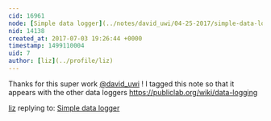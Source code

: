 ```yaml
---
cid: 16961
node: [Simple data logger](../notes/david_uwi/04-25-2017/simple-data-logger)
nid: 14138
created_at: 2017-07-03 19:26:44 +0000
timestamp: 1499110004
uid: 7
author: [liz](../profile/liz)
---
```


Thanks for this super work [@david_uwi](/profile/david_uwi) ! I tagged this note so that it appears with the other data loggers https://publiclab.org/wiki/data-logging

[liz](../profile/liz) replying to: [Simple data logger](../notes/david_uwi/04-25-2017/simple-data-logger)

